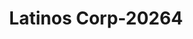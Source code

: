 ---
f_zip-code: 97005
f_state-code: OR
title: Latinos Corp-20264
f_phone: 503-626-7212
f_city-only: Beaverton
f_address: 12350 Sw Allen Blvd Beaverton
f_location-unique-id: '20264'
slug: latinos-corp-20264
updated-on: '2024-05-30T13:46:58.046Z'
created-on: '2024-05-30T13:36:59.803Z'
published-on: '2024-05-30T13:54:32.469Z'
f_city-state: cms/city/beaverton-or.md
f_company: cms/company/latinos-corp.md
f_state: cms/state/oregon.md
layout: '[payday-loan].html'
tags: payday-loan
---
